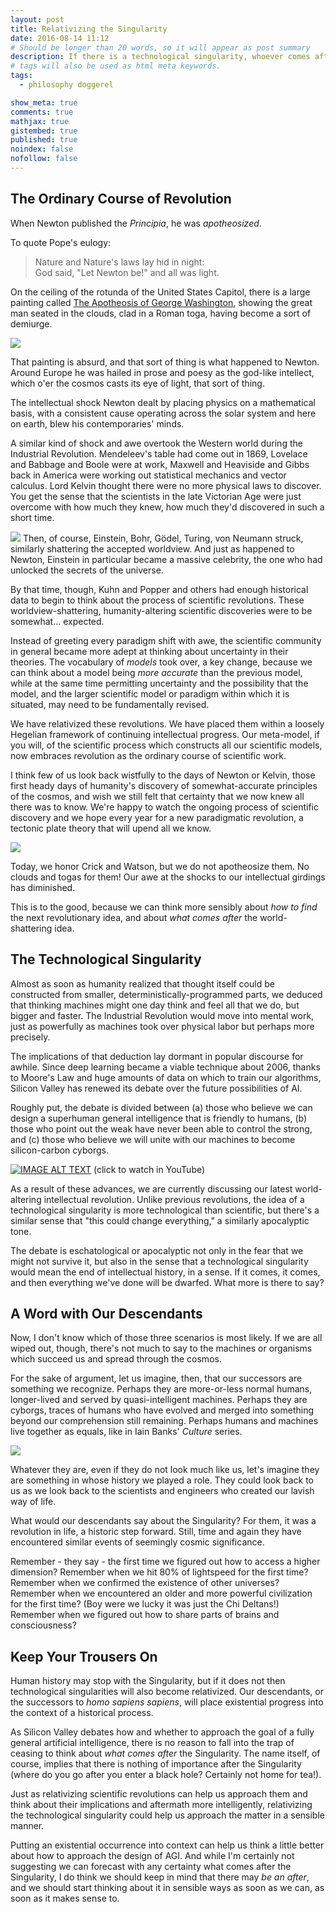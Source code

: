 ```yaml
---
layout: post
title: Relativizing the Singularity
date: 2016-08-14 11:12
# Should be longer than 20 words, so it will appear as post summary
description: If there is a technological singularity, whoever comes after us will look forward to other singularities.
# tags will also be used as html meta keywords.
tags:
  - philosophy doggerel

show_meta: true
comments: true
mathjax: true
gistembed: true
published: true
noindex: false
nofollow: false
---
```


## The Ordinary Course of Revolution<a id="orgheadline1"></a>

When Newton published the *Principia*, he was *apotheosized*.  

To quote Pope's eulogy:

> Nature and Nature's laws lay hid in night:  
> God said, "Let Newton be!" and all was light.  

On the ceiling of the rotunda of the United States Capitol, there is a large
painting called [The Apotheosis of George Washington](https://www.wikiwand.com/en/The_Apotheosis_of_Washington/), showing the great man
seated in the clouds, clad in a Roman toga, having become a sort of demiurge.

<img src="https://upload.wikimedia.org/wikipedia/commons/thumb/6/69/Apotheosis_of_George_Washington.jpg/800px-Apotheosis_of_George_Washington.jpg">

That painting is absurd, and that sort of thing is what happened to
Newton. Around Europe he was hailed in prose and poesy as the god-like
intellect, which o'er the cosmos casts its eye of light, that sort of thing.

The intellectual shock Newton dealt by placing physics on a mathematical basis,
with a consistent cause operating across the solar system and here on earth,
blew his contemporaries' minds.

A similar kind of shock and awe overtook the Western world during the Industrial
Revolution. Mendeleev's table had come out in 1869, Lovelace and Babbage and
Boole were at work, Maxwell and Heaviside and Gibbs back in America were working
out statistical mechanics and vector calculus. Lord Kelvin thought there were no
more physical laws to discover. You get the sense that the scientists in the
late Victorian Age were just overcome with how much they knew, how much they'd
discovered in such a short time.

<img src="http://www.toptenz.net/wp-content/uploads/2014/01/lord-kelvin.jpg">
Then, of course, Einstein, Bohr, Gödel, Turing, von Neumann struck, similarly
shattering the accepted worldview. And just as happened to Newton, Einstein in
particular became a massive celebrity, the one who had unlocked the secrets of
the universe.

By that time, though, Kuhn and Popper and others had enough historical data to
begin to think about the process of scientific revolutions. These
worldview-shattering, humanity-altering scientific discoveries were to be
somewhat&#x2026; expected.

Instead of greeting every paradigm shift with awe, the scientific community in
general became more adept at thinking about uncertainty in their theories. The
vocabulary of *models* took over, a key change, because we can think about a
model being *more accurate* than the previous model, while at the same time
permitting uncertainty and the possibility that the model, and the larger
scientific model or paradigm within which it is situated, may need to be
fundamentally revised.

We have relativized these revolutions. We have placed them within a loosely
Hegelian framework of continuing intellectual progress. Our meta-model, if you
will, of the scientific process which constructs all our scientific models, now
embraces revolution as the ordinary course of scientific work.

I think few of us look back wistfully to the days of Newton or Kelvin, those
first heady days of humanity's discovery of somewhat-accurate principles of the
cosmos, and wish we still felt that certainty that we now knew all there was to
know. We're happy to watch the ongoing process of scientific discovery and we
hope every year for a new paradigmatic revolution, a tectonic plate theory that
will upend all we know.

<img src="http://s2.quickmeme.com/img/28/28f07d21fd547904a75ee9b6bff56cc2cd339ab298a02ec89cf72b58bdaaf9b5.jpg">

Today, we honor Crick and Watson, but we do not apotheosize them. No clouds and
togas for them! Our awe at the shocks to our intellectual girdings has
diminished.

This is to the good, because we can think more sensibly about *how to find* the
next revolutionary idea, and about *what comes after* the world-shattering idea.

## The Technological Singularity<a id="orgheadline2"></a>

Almost as soon as humanity realized that thought itself could be constructed
from smaller, deterministically-programmed parts, we deduced that thinking
machines might one day think and feel all that we do, but bigger and faster. The
Industrial Revolution would move into mental work, just as powerfully as
machines took over physical labor but perhaps more precisely.

The implications of that deduction lay dormant in popular discourse for
awhile. Since deep learning became a viable technique about 2006, thanks to
Moore's Law and huge amounts of data on which to train our algorithms, Silicon
Valley has renewed its debate over the future possibilities of AI.

Roughly put, the debate is divided between (a) those who believe we can design a
superhuman general intelligence that is friendly to humans, (b) those who point
out the weak have never been able to control the strong, and (c) those who
believe we will unite with our machines to become silicon-carbon cyborgs.

[![IMAGE ALT TEXT](http://na.square-enix.com/sites/default/files/imagecache/post-image/image_gallery/812/e35dae1fba741ba59cef4013db6ef373.png)](https://www.youtube.com/watch?v=QWm5m2L9w8I "Human by Design")
(click to watch in YouTube)

As a result of these advances, we are currently discussing our latest
world-altering intellectual revolution. Unlike previous revolutions, the idea of
a technological singularity is more technological than scientific, but there's a
similar sense that "this could change everything," a similarly apocalyptic tone.

The debate is eschatological or apocalyptic not only in the fear that we might
not survive it, but also in the sense that a technological singularity would
mean the end of intellectual history, in a sense. If it comes, it comes, and
then everything we've done will be dwarfed. What more is there to say?

## A Word with Our Descendants<a id="orgheadline3"></a>

Now, I don't know which of those three scenarios is most likely. If we are all
wiped out, though, there's not much to say to the machines or organisms which
succeed us and spread through the cosmos.

For the sake of argument, let us imagine, then, that our successors are
something we recognize. Perhaps they are more-or-less normal humans,
longer-lived and served by quasi-intelligent machines. Perhaps they are cyborgs,
traces of humans who have evolved and merged into something beyond our
comprehension still remaining. Perhaps humans and machines live together as
equals, like in Iain Banks' *Culture* series.

<img src="https://i.kinja-img.com/gawker-media/image/upload/s--B3VYwAjC--/17zfg4k1yv18jjpg.jpg">

Whatever they are, even if they do not look much like us, let's imagine they are
something in whose history we played a role. They could look back to us as we
look back to the scientists and engineers who created our lavish way of life.

What would our descendants say about the Singularity? For them, it was a
revolution in life, a historic step forward. Still, time and again they have
encountered similar events of seemingly cosmic significance.

Remember - they say - the first time we figured out how to access a higher
dimension? Remember when we hit 80% of lightspeed for the first time? Remember
when we confirmed the existence of other universes? Remember when we encountered
an older and more powerful civilization for the first time? (Boy were we lucky
it was just the Chi Deltans!) Remember when we figured out how to share parts of
brains and consciousness?

## Keep Your Trousers On<a id="orgheadline4"></a>

Human history may stop with the Singularity, but if it does not then
technological singularities will also become relativized. Our descendants, or
the successors to *homo sapiens sapiens*, will place existential progress into the
context of a historical process.

As Silicon Valley debates how and whether to approach the goal of a fully
general artificial intelligence, there is no reason to fall into the trap of
ceasing to think about *what comes after* the Singularity. The name itself, of
course, implies that there is nothing of importance after the Singularity (where
do you go after you enter a black hole? Certainly not home for tea!).

Just as relativizing scientific revolutions can help us approach them and think
about their implications and aftermath more intelligently, relativizing the
technological singularity could help us approach the matter in a sensible
manner.

Putting an existential occurrence into context can help us think a little better
about how to approach the design of AGI. And while I'm certainly not suggesting
we can forecast with any certainty what comes after the Singularity, I do think
we should keep in mind that there may *be an after*, and we should start thinking
about it in sensible ways as soon as we can, as soon as it makes sense to.
